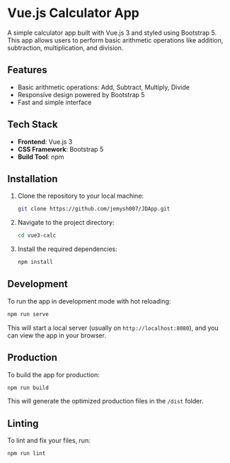 # Vue.js Calculator App

A simple calculator app built with Vue.js 3 and styled using Bootstrap 5. This app allows users to perform basic arithmetic operations like addition, subtraction, multiplication, and division.

## Features
- Basic arithmetic operations: Add, Subtract, Multiply, Divide
- Responsive design powered by Bootstrap 5
- Fast and simple interface

## Tech Stack
- **Frontend**: Vue.js 3
- **CSS Framework**: Bootstrap 5
- **Build Tool**: npm

## Installation

1. Clone the repository to your local machine:
   ```bash
   git clone https://github.com/jemysh007/JDApp.git
   ```

2. Navigate to the project directory:
   ```bash
   cd vue3-calc
   ```

3. Install the required dependencies:
   ```bash
   npm install
   ```

## Development

To run the app in development mode with hot reloading:
```bash
npm run serve
```

This will start a local server (usually on `http://localhost:8080`), and you can view the app in your browser.

## Production

To build the app for production:
```bash
npm run build
```

This will generate the optimized production files in the `/dist` folder.

## Linting

To lint and fix your files, run:
```bash
npm run lint
```
